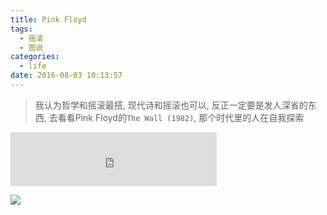 ```yaml
---
title: Pink Floyd
tags:
  - 摇滚
  - 图说
categories:
  - life
date: 2016-08-03 10:13:57
---
```

> 我认为哲学和摇滚最搭, 现代诗和摇滚也可以, 反正一定要是发人深省的东西, 去看看Pink Floyd的`The Wall (1982)`, 那个时代里的人在自我探索

<!--more-->

<iframe frameborder="no" border="0" marginwidth="0" marginheight="0" width=330 height=86 src="http://music.163.com/outchain/player?type=2&id=4237846&auto=0&height=66"></iframe>

![](/img/Pink-Floyd/pink.jpg)